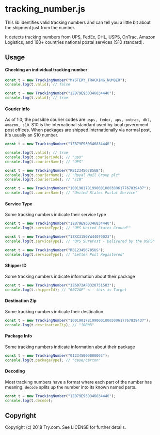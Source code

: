 # tracking_number.js

This lib identifies valid tracking numbers and can tell you a little bit about the shipment just from the number.

It detects tracking numbers from UPS, FedEx, DHL, USPS, OnTrac, Amazon Logistics, and 160+ countries national postal services (S10 standard).

## Usage

#### Checking an individual tracking number

```javascript
const t = new TrackingNumber("MYSTERY_TRACKING_NUMBER");
console.log(t.valid); // false

const t = new TrackingNumber("1Z879E930346834440");
console.log(t.valid); // true
```

#### Courier Info

As of 1.0, the possible courier codes are `usps, fedex, ups, ontrac, dhl, amazon, s10`. S10 is the international standard used by local government post offices. When packages are shipped internationally via normal post, it's usually an S10 number.

```javascript
const t = new TrackingNumber("1Z879E930346834440");

console.log(t.valid); // true
console.log(t.courierCode); // "ups"
console.log(t.courierName); // "UPS"

const t = new TrackingNumber("RB123456785GB");
console.log(t.courierName); // "Royal Mail Group plc"
console.log(t.courierCode); // "s10"

const t = new TrackingNumber("1001901781990001000300617767839437");
console.log(t.courierName); // "United States Postal Service"
```

#### Service Type

Some tracking numbers indicate their service type

```javascript
const t = new TrackingNumber("1Z879E930346834440");
console.log(t.serviceType); // "UPS United States Ground""

const t = new TrackingNumber("1ZXX3150YW44070023");
console.log(t.serviceType); // "UPS SurePost - Delivered by the USPS"

const t = new TrackingNumber("RB123456785US");
console.log(t.serviceType); // "Letter Post Registered"
```

#### Shipper ID

Some tracking numbers indicate information about their package

```javascript
const t = new TrackingNumber("1Z6072AF0320751583");
console.log(t.shipperId); // "6072AF" <-- this is Target
```

#### Destination Zip

Some tracking numbers indicate their destination

```javascript
const t = new TrackingNumber("1001901781990001000300617767839437");
console.log(t.destinationZip); // "10003"
```

#### Package Info

Some tracking numbers indicate information about their package

```javascript
const t = new TrackingNumber("012345000000002");
console.log(t.packageType); // "case/carton"
```

#### Decoding

Most tracking numbers have a format where each part of the number has meaning. `decode` splits up the number into its known named parts.

```javascript
const t = new TrackingNumber("1Z879E930346834440");
console.log(t.decode);
```

## Copyright

Copyright (c) 2018 Try.com. See LICENSE for further details.
